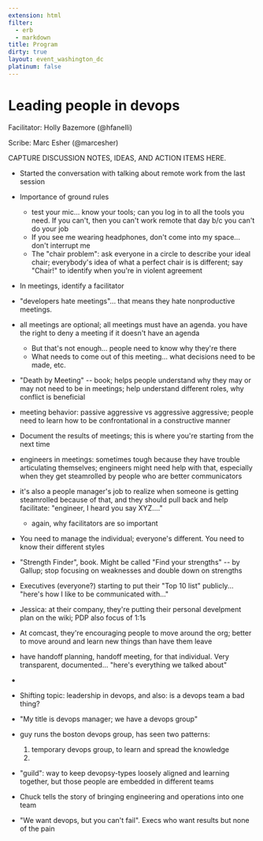 ```yaml
---
extension: html
filter:
  - erb
  - markdown
title: Program
dirty: true
layout: event_washington_dc
platinum: false
---
```


# Leading people in devops

Facilitator: Holly Bazemore (@hfanelli)

Scribe: Marc Esher (@marcesher)


CAPTURE DISCUSSION NOTES, IDEAS, AND ACTION ITEMS HERE.

- Started the conversation with talking about remote work from the last session
- Importance of ground rules
  - test your mic... know your tools; can you log in to all the tools you need. If you can't, then you can't work remote that day b/c you can't do your job
  - If you see me wearing headphones, don't come into my space... don't interrupt me
  - The "chair problem": ask everyone in a circle to describe your ideal chair; everybody's idea of what a perfect chair is is different; say "Chair!" to identify when you're in violent agreement
- In meetings, identify a facilitator
- "developers hate meetings"... that means they hate nonproductive meetings.
- all meetings are optional; all meetings must have an agenda. you have the right to deny a meeting if it doesn't have an agenda
  - But that's not enough... people need to know why they're there
  - What needs to come out of this meeting... what decisions need to be made, etc.

- "Death by Meeting" -- book; helps people understand why they may or may not need to be in meetings; help understand different roles, why conflict is beneficial
- meeting behavior: passive aggressive vs aggressive aggressive; people need to learn how to be confrontational in a constructive manner

- Document the results of meetings; this is where you're starting from the next time

- engineers in meetings: sometimes tough because they have trouble articulating themselves; engineers might need help with that, especially when they get steamrolled by people who are better communicators
- it's also a people manager's job to realize when someone is getting steamrolled because of that, and they should pull back and help facilitate: "engineer, I heard you say XYZ...."
  - again, why facilitators are so important

- You need to manage the individual; everyone's different. You need to know their different styles

- "Strength Finder", book. Might be called "Find your strengths" -- by Gallup; stop focusing on weaknesses and double down on strengths

- Executives (everyone?) starting to put their "Top 10 list" publicly... "here's how I like to be communicated with..."
- Jessica: at their company, they're putting their personal develpment plan on the wiki; PDP also focus of 1:1s

- At comcast, they're encouraging people to move around the org; better to move around and learn new things than have them leave
 - have handoff planning, handoff meeting, for that individual. Very transparent, documented... "here's everything we talked about"
-

- Shifting topic: leadership in devops, and also: is a devops team a bad thing?

- "My title is devops manager; we have a devops group"
- guy runs the boston devops group, has seen two patterns:

    1. temporary devops group, to learn and spread the knowledge
    2.


- "guild": way to keep devopsy-types loosely aligned and learning together, but those people are embedded in different teams

- Chuck tells the story of bringing engineering and operations into one team

- "We want devops, but you can't fail". Execs who want results but none of the pain
